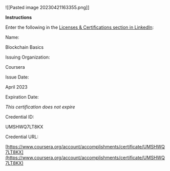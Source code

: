 ![[Pasted image 20230421163355.png]]

**Instructions**

Enter the following in the [Licenses & Certifications section in LinkedIn](https://www.linkedin.com/profile/add?startTask=CERTIFICATION_NAME):

Name:

Blockchain Basics

Issuing Organization:

Coursera

Issue Date:

April 2023

Expiration Date:

_This certification does not expire_

Credential ID:

UMSHWQ7LT8KX

Credential URL:

[https://www.coursera.org/account/accomplishments/certificate/UMSHWQ7LT8KX](https://www.coursera.org/account/accomplishments/certificate/UMSHWQ7LT8KX)